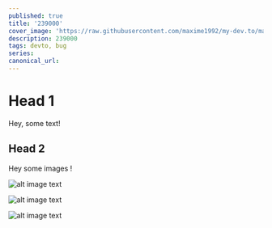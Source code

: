 ```yaml
---
published: true
title: '239000'
cover_image: 'https://raw.githubusercontent.com/maxime1992/my-dev.to/master/blog-posts/manage-dev-to-blog-posts-with-continuous-deployment/assets/github-travis-dev-to.png'
description: 239000
tags: devto, bug
series:
canonical_url:
---
```


# Head 1

Hey, some text!

## Head 2

Hey some images !

![alt image text](https://ik.imagekit.io/0h2y0y2rw/Screenshot_2020-01-13_Welcome_to_Traffic_England_dtHMkHSlS.png)

![alt image text](https://ik.imagekit.io/0h2y0y2rw/Screenshot_2020-01-16_confs_review_-_pick_your_next_conf_with_ease_2isxV5wjy.png)

![alt image text](https://ik.imagekit.io/0h2y0y2rw/Screenshot_2020-01-09_OpenFlights_org_Flight_logging__mapping__stats_and_sharing_Brf0lx_LB.png)
